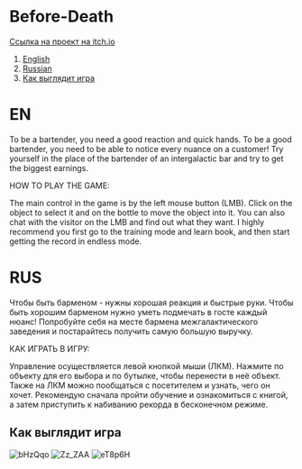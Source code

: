 # Before-Death
[Ссылка на проект на itch.io](https://ulfgard.itch.io/before-death-bar)

1. [English](#en)
2. [Russian](#rus)
3. [Как выглядит игра](#как-выглядит-игра)

# EN
To be a bartender, you need a good reaction and quick hands. To be a good bartender, you need to be able to notice every nuance on a customer!
Try yourself in the place of the bartender of an intergalactic bar and try to get the biggest earnings.

HOW TO PLAY THE GAME:

The main control in the game is by the left mouse button (LMB). Click on the object to select it and on the bottle to move the object into it. You can also chat with the visitor on the LMB and find out what they want. I highly recommend you first go to the training mode and learn book, and then start getting the record in endless mode.

# RUS
Чтобы быть барменом - нужны хорошая реакция и быстрые руки. Чтобы быть хорошим барменом нужно уметь подмечать в госте каждый нюанс!
Попробуйте себя на месте бармена межгалактического заведения и постарайтесь получить самую большую выручку.

КАК ИГРАТЬ В ИГРУ:

Управление осуществляется левой кнопкой мыши (ЛКМ). Нажмите по объекту для его выбора и по бутылке, чтобы перенести в неё объект. Также на ЛКМ можно пообщаться с посетителем и узнать, чего он хочет. Рекомендую сначала пройти обучение и ознакомиться с книгой, а затем приступить к набиванию рекорда в бесконечном режиме.

## Как выглядит игра
![bHzQqo](https://user-images.githubusercontent.com/71431806/219969930-cb79cbcb-3edd-4b4a-8c86-0ab9d505ec7d.png)
![Zz_ZAA](https://user-images.githubusercontent.com/71431806/219969929-f62c0820-d413-4e3e-abae-83d7ccc19d80.png)
![eT8p6H](https://user-images.githubusercontent.com/71431806/219969928-57f4eef7-4d60-4495-a6d4-5e7fd4cc394d.png)

